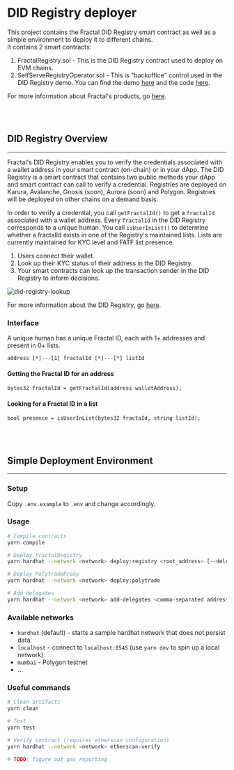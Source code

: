 # DID Registry deployer

This project contains the Fractal DID Registry smart contract as well as a simple environment to deploy it to different chains.  
It contains 2 smart contracts:
1. FractalRegistry.sol - This is the DID Registry contract used to deploy on EVM chains.
2. SelfServeRegistryOperator.sol - This is "backoffice" control used in the DID Registry demo. You can find the demo [here](https://did-registry.demo.fractal.id/) and the code [here](https://github.com/trustfractal/did-registry-demo-dapp).

For more information about Fractal's products, go [here](https://fractal.notion.site/Fractal-Product-Overview-2c63841aebaf4000b96f1c44c1680ad1).

<br/>
<br/>

##  DID Registry Overview
___
Fractal's DID Registry enables you to verify the credentials associated with a wallet address in your smart contract (on-chain) or in your dApp.  The DID Registry is a smart contract that contains two public methods your dApp and smart contract can call to verify a credential. Registries are deployed on Karura, Avalanche, Gnosis (soon),  Aurora (soon) and Polygon. Registries will be deployed on other chains on a demand basis.

In order to verify a credential, you call `getFractalId()` to get a `fractalId` associated with a wallet address. Every `fractalId` in the DID Registry corresponds to a unique human. You call `isUserInList()` to determine whether a fractalId exists in one of the Registry's maintained lists. Lists are currently maintained for KYC level and FATF list presence.

1. Users connect their wallet.
2. Look up their KYC status of their address in the DID Registry.
3. Your smart contracts can look up the transaction sender in the DID Registry to inform decisions.

![did-registry-lookup](https://user-images.githubusercontent.com/365821/166981861-3966c717-ffcc-4162-b6f0-5dd9e0ac4a76.png)


For more information about the DID Registry, go [here](https://docs.developer.fractal.id/fractal-did-registry).

### Interface

A unique human has a unique Fractal ID, each with 1+ addresses and present in 0+ lists.

```
address [*]---[1] fractalId [*]---[*] listId
```

#### Getting the Fractal ID for an address

```solidity
bytes32 fractalId = getFractalId(address walletAddress);
```

#### Looking for a Fractal ID in a list

```solidity
bool presence = isUserInList(bytes32 fractaId, string listId);
```
<br/>
<br/>


## Simple Deployment Environment
___
### Setup

Copy `.env.example` to `.env` and change accordingly.

### Usage

```bash
# Compile contracts
yarn compile

# Deploy FractalRegistry
yarn hardhat --network <network> deploy:registry <root_address> [--delegates <comma-separated address list>]

# Deploy PolytradeProxy
yarn hardhat --network <network> deploy:polytrade

# Add delegates
yarn hardhat --network <network> add-delegates <comma-separated address list>
```

### Available networks

* `hardhat` (default) - starts a sample hardhat network that does not persist data
* `localhost` - connect to `localhost:8545` (use `yarn dev` to spin up a local network)
* `mumbai` - Polygon testnet
* ...

### Useful commands

```bash
# Clean artifacts
yarn clean

# Test
yarn test

# Verify contract (requires etherscan configuration)
yarn hardhat --network <network> etherscan-verify

# TODO: figure out gas reporting
```

